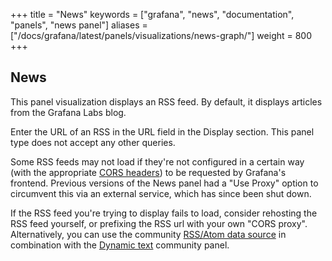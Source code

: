 +++
title = "News"
keywords = ["grafana", "news", "documentation", "panels", "news panel"]
aliases = ["/docs/grafana/latest/panels/visualizations/news-graph/"]
weight = 800
+++

## News

This panel visualization displays an RSS feed. By default, it displays articles from the Grafana Labs blog.

Enter the URL of an RSS in the URL field in the Display section. This panel type does not accept any other queries.

Some RSS feeds may not load if they're not configured in a certain way (with the appropriate [CORS headers](https://developer.mozilla.org/en-US/docs/Web/HTTP/CORS)) to be requested by Grafana's frontend. Previous versions of the News panel had a "Use Proxy" option to circumvent this via an external service, which has since been shut down.

If the RSS feed you're trying to display fails to load, consider rehosting the RSS feed yourself, or prefixing the RSS url with your own "CORS proxy". Alternatively, you can use the community [RSS/Atom data source](https://grafana.com/grafana/plugins/volkovlabs-rss-datasource/) in combination with the [Dynamic text](https://grafana.com/grafana/plugins/marcusolsson-dynamictext-panel/) community panel.
